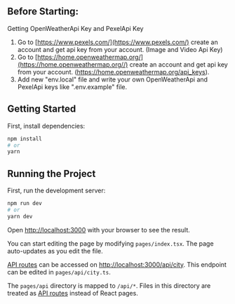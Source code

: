 
## Before Starting:
 Getting OpenWeatherApi Key and PexelApi Key
1) Go to [https://www.pexels.com/](https://www.pexels.com/) create an account and get api key from your account.
   (Image and Video Api Key)
2)  Go to [https://home.openweathermap.org/](https://home.openweathermap.org//) create an account and get api key from your account.
    (https://home.openweathermap.org/api_keys).
3) Add new "env.local" file and write your own  OpenWeatherApi and PexelApi keys like ".env.example" file.
## Getting Started

First,  install dependencies:

```bash
npm install
# or
yarn 
```
## Running the Project

First, run the development server:
```bash
npm run dev
# or
yarn dev
```
Open [http://localhost:3000](http://localhost:3000) with your browser to see the result.

You can start editing the page by modifying `pages/index.tsx`. The page auto-updates as you edit the file.

[API routes](https://nextjs.org/docs/api-routes/introduction) can be accessed on [http://localhost:3000/api/city](http://localhost:3000/api/city). This endpoint can be edited in `pages/api/city.ts`.

The `pages/api` directory is mapped to `/api/*`. Files in this directory are treated as [API routes](https://nextjs.org/docs/api-routes/introduction) instead of React pages.


